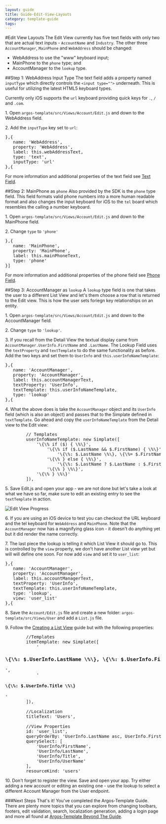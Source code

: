 ---
layout: guide
title: Guide-Edit-View-Layouts
category: template-guide
tags: 
---
#Edit View Layouts
The Edit View currently has five text fields with only two that are actual text inputs - `AccountName` and `Industry`. The other three `AccountManager`, `MainPhone` and `WebAddress` should be changed:

* WebAddress to use the "www" keyboard input;
* MainPhone to the `phone` type; and
* AccountManager to the `lookup` type.

##Step 1: WebAddress Input Type
The text field adds a property named `inputType` which directly controls the `<input type="">` underneath. This is useful for utilizing the latest HTML5 keyboard types.

Currently only iOS supports the `url` keyboard providing quick keys for `.`, `/` and `.com`.

1\. Open `argos-template/src/Views/Account/Edit.js` and down to the WebAddress field.

2\. Add the `inputType` key set to `url`:

<pre class="brush: js">
},{
   name: 'WebAddress',
   property: 'WebAddress',
   label: this.webAddressText,
   type: 'text',
   inputType: 'url'
},{
</pre>

For more information and additional properties of the text field see [Text Field](Text-Field.html).


##Step 2: MainPhone as `phone`
Also provided by the SDK is the `phone` type field. This field formats valid phone numbers into a more human readable format and also changes the input keyboard for iOS to the `tel` board which resembles the calling a number keyboard.

1\. Open `argos-template/src/Views/Account/Edit.js` and down to the MainPhone field.

2\. Change `type` to `'phone'`

<pre class="brush: js">
},{
   name: 'MainPhone',
   property: 'MainPhone',
   label: this.mainPhoneText,
   type: 'phone'
}]
</pre>

For more information and additional properties of the phone field see [Phone Field](Phone-Field.html).

##Step 3: AccountManager as `lookup`
A `lookup` type field is one that takes the user to a different List View and let's them choose a row that is returned to the Edit view. This is how the user sets foriegn key relationships on an entity.

1\. Open `argos-template/src/Views/Account/Edit.js` and down to the AccountManager field.

2\. Change `type` to `'lookup'`.

3\. If you recall from the Detail View the textual display came from `AccountManager.UserInfo.FirstName` and `.LastName`. The Lookup Field uses the `textProperty` and `textTemplate` to do the same functionality as before. Add the two keys and set them to `UserInfo` and `this.userInfoNameTemplate`:

<pre class="brush: js">
},{
   name: 'AccountManager',
   property: 'AccountManager',
   label: this.accountManagerText,
   textProperty: 'UserInfo',
   textTemplate: this.userInfoNameTemplate,
   type: 'lookup'
},{
</pre>

4\. What the above does is take the `AccountManager` object and its `UserInfo` field (which is also an object) and passes that to the Simplate defined in `textTemplate`. Go ahead and copy the `userInfoNameTemplate` from the Detail view to the Edit view:

<pre class="brush: js">
        // Templates
        userInfoNameTemplate: new Simplate([
            '\{\% if ($) { \%\}',
                '\{\% if ($.LastName && $.FirstName) { \%\}',
                    '\{\%: $.LastName \%\}, \{\%= $.FirstName\%\}',
                '\{\% } else { \%\}',
                    '\{\%: $.LastName ? $.LastName : $.FirstName \%\}',
                '\{\% } \%\}',
            '\{\% } \%\}'
        ]),
</pre>

5\. Save Edit.js and open your app - we are not done but let's take a look at what we have so far, make sure to edit an existing entry to see the `textTemplate` in action.

![Edit View Progress](http://sage.github.com/argos/images/template-guide/edit-progress.png)

6\. If you are using an iOS device to test you can checkout the URL keyboard and the tel keyboard for `WebAddress` and `MainPhone`. Note that the `AccountManager` now has a magnifying glass icon - it doesn't do anything yet but it did render the name correctly.

7\. The last piece the lookup is telling it which List View it should go to. This is controlled by the `view` property, we don't have another List view yet but will will define one soon. For now add `view` and set it to `user_list`:

<pre class="brush: js">
},{
   name: 'AccountManager',
   property: 'AccountManager',
   label: this.accountManagerText,
   textProperty: 'UserInfo',
   textTemplate: this.userInfoNameTemplate,
   type: 'lookup',
   view: 'user_list'
},{
</pre>

8\. Save the `Account/Edit.js` file and create a new folder: `argos-template/src/Views/User` and add a `List.js` file.

9\. Follow the [Creating a List View](Guide-Create-a-Simple-List-View.html) guide but with the following properties:

<pre class="brush: js">
        //Templates
        itemTemplate: new Simplate([
            '<h3>\{\%: $.UserInfo.LastName \%\}, \{\%: $.UserInfo.FirstName \%\}</h3>',
            '<h4>\{\%: $.UserInfo.Title \%\}</h4>'
        ]),

        //Localization
        titleText: 'Users',

        //View Properties
        id: 'user_list',
        queryOrderBy: 'UserInfo.LastName asc, UserInfo.FirstName asc',
        querySelect: [
            'UserInfo/FirstName',
            'UserInfo/LastName',
            'UserInfo/Title',
            'UserInfo/UserName'
        ],
        resourceKind: 'users'
</pre>

10\. Don't forget to register the view. Save and open your app. Try either adding a new account or editing an existing one - use the lookup to select a different Account Manager from the User endpoint.

###Next Steps
That's it! You've completed the Argos-Template Guide. There are plenty more topics that you can explore from changing toolbars, footers, edit validation, search, localization generation, adding a login page and more all found at [Argos-Template Beyond The Guide](Beyond-the-Guide.html).